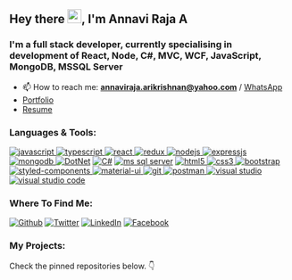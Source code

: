<h2>Hey there <img src="https://raw.githubusercontent.com/MartinHeinz/MartinHeinz/master/wave.gif" width="25px">, I'm Annavi Raja A</h2>
<h3>I'm a full stack developer, currently specialising in development of React, Node, C#, MVC, WCF, JavaScript, MongoDB, MSSQL Server</h3>

- 📫 How to reach me: **annaviraja.arikrishnan@yahoo.com** / <a href="https://wa.me/919791337337" target="_blank">WhatsApp</a>
- <a href="https://drive.google.com/file/d/1S2FDUxoz4wVIQm2zawewQsjgQEVoDMIW/view?usp=sharing">Portfolio</a> 
- <a href="https://annaviraja.netlify.app/">Resume</a> 

<h3 align="left">Languages & Tools:</h3>

<p align="left">
  <a href="#"><img src="https://img.shields.io/badge/JavaScript-F7DF1E?style=for-the-badge&logo=javascript&logoColor=black" alt="javascript" /> </a> 
  <a href="#"> <img src="https://img.shields.io/badge/TypeScript-007ACC?style=for-the-badge&logo=typescript&logoColor=white" alt="typescript" /> </a> 
  <a href="#"> <img src="https://img.shields.io/badge/React-20232A?style=for-the-badge&logo=react&logoColor=61DAFB" alt="react" /> </a>
  <a href="#"> <img src="https://img.shields.io/badge/Redux-593D88?style=for-the-badge&logo=redux&logoColor=white" alt="redux" /> </a>
  <a href="#"> <img src="https://img.shields.io/badge/Node.js-43853D?style=for-the-badge&logo=node.js&logoColor=white" alt="nodejs" /> </a>
  <a href="#"> <img src="https://img.shields.io/badge/Express.js-000000?style=for-the-badge&logo=express&logoColor=white" alt="expressjs" /> </a>
  <a href="#"> <img src="https://img.shields.io/badge/MongoDB-4EA94B?style=for-the-badge&logo=mongodb&logoColor=white" alt="mongodb" /> </a>
  <a href="#"> <img src="https://img.shields.io/badge/.NET-512BD4?style=for-the-badge&logo=dotnet&logoColor=white" alt="DotNet" /></a> 
  <a href="#"> <img src="https://img.shields.io/badge/C%23-239120?style=for-the-badge&logo=c-sharp&logoColor=white" alt="C#" /></a> 
  <a href="#"> <img src="https://img.shields.io/badge/Microsoft%20SQL%20Server-CC2927?style=for-the-badge&logo=microsoft%20sql%20server&logoColor=white" alt="ms sql server" /></a> 
  <a href="#"> <img src="https://img.shields.io/badge/HTML5-E34F26?style=for-the-badge&logo=html5&logoColor=white" alt="html5" /> </a>
  <a href="#"> <img src="https://img.shields.io/badge/CSS3-1572B6?style=for-the-badge&logo=css3&logoColor=white" alt="css3" /> </a>
  <a href="#"> <img src="https://img.shields.io/badge/Bootstrap-563D7C?style=for-the-badge&logo=bootstrap&logoColor=white" alt="bootstrap" /> </a> 
  <a href="#"> <img src="https://img.shields.io/badge/styled--components-DB7093?style=for-the-badge&logo=styled-components&logoColor=white" alt="styled-components" /> </a>
  <a href="#"> <img src="https://img.shields.io/badge/Material--UI-0081CB?style=for-the-badge&logo=material-ui&logoColor=white" alt="material-ui" /> </a>
  <a href="#"> <img src="https://img.shields.io/badge/Git-F05032?style=for-the-badge&logo=git&logoColor=white" alt="git" /> </a>
  <a href="#"> <img src="https://img.shields.io/badge/postman-E95723?style=for-the-badge&logo=postman&logoColor=white" alt="postman" /> </a>
  <a href="#"> <img src="https://img.shields.io/badge/Visual_Studio-5C2D91?style=for-the-badge&logo=visual%20studio&logoColor=white" alt="visual studio" /> </a>
  <a href="#"> <img src="https://img.shields.io/badge/Visual_Studio_Code-0078D4?style=for-the-badge&logo=visual%20studio%20code&logoColor=white" alt="visual studio code" /> </a>
</p>

<h3>Where To Find Me:</h3>
<p>
<p>
  <a href="https://github.com/ANNAVIRAJA-ARIKRISHNAN/" target="_blank"><img alt="Github" src="https://img.shields.io/badge/GitHub-%2312100E.svg?&style=for-the-badge&logo=Github&logoColor=white" /></a> 
  <a href="https://twitter.com/Annaviraja_A" target="_blank"><img alt="Twitter" src="https://img.shields.io/badge/twitter-%231DA1F2.svg?&style=for-the-badge&logo=twitter&logoColor=white" /></a> 
  <a href="https://www.linkedin.com/in/annaviraja-arikrishnan/" target="_blank"><img alt="LinkedIn" src="https://img.shields.io/badge/LinkedIn-0077B5?style=for-the-badge&logo=linkedin&logoColor=white" /></a> 
  <a href="https://www.facebook.com/annaviraja.arikrishnan" target="_blank"><img alt="Facebook" src="https://img.shields.io/badge/Facebook-1877F2?style=for-the-badge&logo=facebook&logoColor=white" /></a>
</p>

<h3>My Projects:</h3>
<p>
Check the pinned repositories below. 👇
</p>
